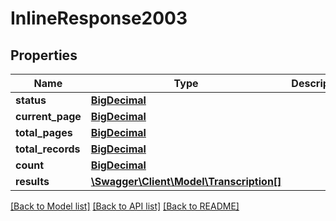 # InlineResponse2003

## Properties
Name | Type | Description | Notes
------------ | ------------- | ------------- | -------------
**status** | [**BigDecimal**](BigDecimal.md) |  | [optional] 
**current_page** | [**BigDecimal**](BigDecimal.md) |  | [optional] 
**total_pages** | [**BigDecimal**](BigDecimal.md) |  | [optional] 
**total_records** | [**BigDecimal**](BigDecimal.md) |  | [optional] 
**count** | [**BigDecimal**](BigDecimal.md) |  | [optional] 
**results** | [**\Swagger\Client\Model\Transcription[]**](Transcription.md) |  | [optional] 

[[Back to Model list]](../README.md#documentation-for-models) [[Back to API list]](../README.md#documentation-for-api-endpoints) [[Back to README]](../README.md)

